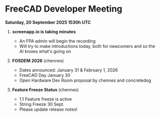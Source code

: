 # FreeCAD Developer Meeting

**Saturday, 20 September 2025 1530h UTC**

1. **screenapp.io is taking minutes**
   - An FPA admin will begin the recording
   - Will try to make introductions today, both for newcomers and so the AI knows what's going on
  
2. **FOSDEM 2026** (chennes)
   - Dates announced: January 31 & February 1, 2026
   - FreeCAD Day January 30
   - Open Hardware Dev Room proposal by chennes and concretedog
     
3. **Feature Freeze Status** (chennes)
   - 1.1 Feature freeze is active
   - String Freeze 30 Sept.
   - Please update release notes!
